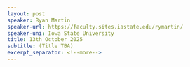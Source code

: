 ```yaml
---
layout: post
speaker: Ryan Martin
speaker-url: https://faculty.sites.iastate.edu/rymartin/
speaker-uni: Iowa State University
title: 13th October 2025
subtitle: (Title TBA)
excerpt_separator: <!--more-->
---
```


<p> </p>


<!--more-->
